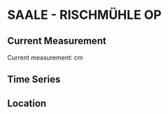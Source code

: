 # SAALE - RISCHMÜHLE OP

## Current Measurement

Current measurement: <Value topic="rivers/pegel-online/SAALE/RISCHMÜHLE_OP/measurementValue"/> cm

## Time Series

<TimeSeries topic="rivers/pegel-online/SAALE/RISCHMÜHLE_OP/measurementValue" period="week" />

## Location

<WorldMap>
  <Marker lat="51.35019945902278" lon="12.002255078537344" labelTopic="rivers/pegel-online/SAALE/RISCHMÜHLE_OP" />
</WorldMap>
